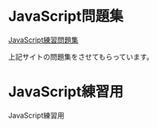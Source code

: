 # JavaScript問題集
[JavaScript練習問題集][1]

[1]:https://gist.github.com/kenmori/1961ce0140dc3307a0e641c8dde6701d
上記サイトの問題集をさせてもらっています。  
# JavaScript練習用
JavaScript練習用